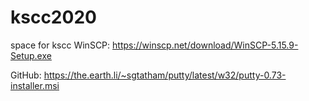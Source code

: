 # kscc2020
space for kscc 
WinSCP: https://winscp.net/download/WinSCP-5.15.9-Setup.exe

GitHub: https://the.earth.li/~sgtatham/putty/latest/w32/putty-0.73-installer.msi
